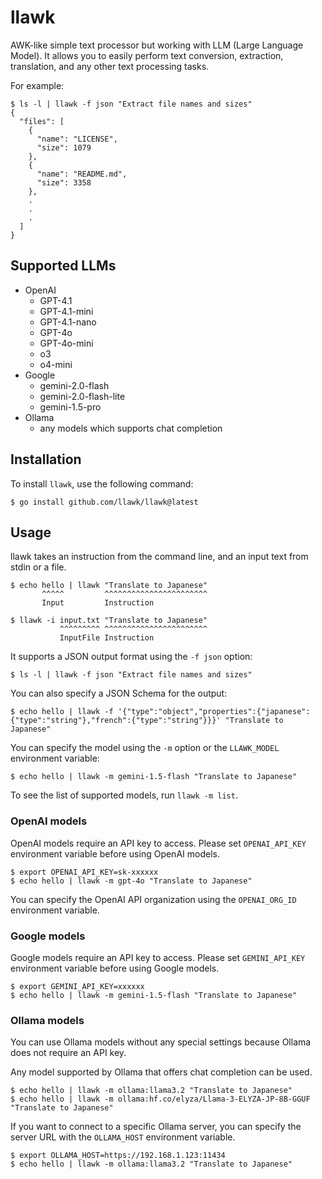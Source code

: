 # llawk

AWK-like simple text processor but working with LLM (Large Language Model).
It allows you to easily perform text conversion, extraction, translation, and any other text processing tasks.

For example:

```shell
$ ls -l | llawk -f json "Extract file names and sizes"
{
  "files": [
    {
      "name": "LICENSE",
      "size": 1079
    },
    {
      "name": "README.md",
      "size": 3358
    },
    .
    .
    .
  ]
}
```

## Supported LLMs

- OpenAI
    - GPT-4.1
    - GPT-4.1-mini
    - GPT-4.1-nano
    - GPT-4o
    - GPT-4o-mini
    - o3
    - o4-mini
- Google
    - gemini-2.0-flash
    - gemini-2.0-flash-lite
    - gemini-1.5-pro
- Ollama
    - any models which supports chat completion


## Installation

To install `llawk`, use the following command:

```shell
$ go install github.com/llawk/llawk@latest
```

## Usage

llawk takes an instruction from the command line, and an input text from stdin or a file.

```shell
$ echo hello | llawk "Translate to Japanese"
       ^^^^^         ^^^^^^^^^^^^^^^^^^^^^^^
       Input         Instruction

$ llawk -i input.txt "Translate to Japanese"
           ^^^^^^^^^ ^^^^^^^^^^^^^^^^^^^^^^^
           InputFile Instruction
```

It supports a JSON output format using the `-f json` option:

```shell
$ ls -l | llawk -f json "Extract file names and sizes"
```

You can also specify a JSON Schema for the output:

```shell
$ echo hello | llawk -f '{"type":"object","properties":{"japanese":{"type":"string"},"french":{"type":"string"}}}' "Translate to Japanese"
```

You can specify the model using the `-m` option or the `LLAWK_MODEL` environment variable:

```shell
$ echo hello | llawk -m gemini-1.5-flash "Translate to Japanese"
```

To see the list of supported models, run `llawk -m list`.

### OpenAI models

OpenAI models require an API key to access.
Please set `OPENAI_API_KEY` environment variable before using OpenAI models.

```shell
$ export OPENAI_API_KEY=sk-xxxxxx
$ echo hello | llawk -m gpt-4o "Translate to Japanese"
```

You can specify the OpenAI API organization using the `OPENAI_ORG_ID` environment variable.

### Google models

Google models require an API key to access.
Please set `GEMINI_API_KEY` environment variable before using Google models.

```shell
$ export GEMINI_API_KEY=xxxxxx
$ echo hello | llawk -m gemini-1.5-flash "Translate to Japanese"
```

### Ollama models

You can use Ollama models without any special settings because Ollama does not require an API key.

Any model supported by Ollama that offers chat completion can be used.

```shell
$ echo hello | llawk -m ollama:llama3.2 "Translate to Japanese"
$ echo hello | llawk -m ollama:hf.co/elyza/Llama-3-ELYZA-JP-8B-GGUF "Translate to Japanese"
```

If you want to connect to a specific Ollama server, you can specify the server URL with the `OLLAMA_HOST` environment variable.

```shell
$ export OLLAMA_HOST=https://192.168.1.123:11434
$ echo hello | llawk -m ollama:llama3.2 "Translate to Japanese"
```
